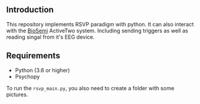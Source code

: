 ## Introduction
This repository implements RSVP paradigm with python. It can also interact with the [BioSemi](https://www.biosemi.com/products.htm "BioSemi") ActiveTwo system. Including sending triggers as well as reading singal from it's EEG device.

## Requirements
- Python (3.6 or higher)
- Psychopy

To run the `rsvp_main.py`, you also need to create a folder with some pictures.
